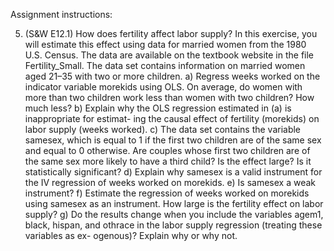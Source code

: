 Assignment instructions:

5. (S&W E12.1) How does fertility affect labor supply? In this exercise, you will
estimate this effect using data for married women from the 1980 U.S. Census. The
data are available on the textbook website in the file Fertility_Small. The data
set contains information on married women aged 21–35 with two or more children.
a) Regress weeks worked on the indicator variable morekids using OLS. On
average, do women with more than two children work less than women with
two children? How much less?
b) Explain why the OLS regression estimated in (a) is inappropriate for estimat-
ing the causal effect of fertility (morekids) on labor supply (weeks worked).
c) The data set contains the variable samesex, which is equal to 1 if the first
two children are of the same sex and equal to 0 otherwise. Are couples whose
first two children are of the same sex more likely to have a third child? Is the
effect large? Is it statistically significant?
d) Explain why samesex is a valid instrument for the IV regression of weeks
worked on morekids.
e) Is samesex a weak instrument?
f) Estimate the regression of weeks worked on morekids using samesex as an
instrument. How large is the fertility effect on labor supply?
g) Do the results change when you include the variables agem1, black, hispan,
and othrace in the labor supply regression (treating these variables as ex-
ogenous)? Explain why or why not.
